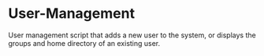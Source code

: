 # User-Management

User management script that adds a new user to the system, or displays the groups and home directory of an existing user.
